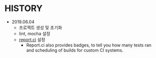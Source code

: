 # HISTORY

- 2019.06.04
  - 프로젝트 생성 및 초기화
  - lint, mocha 설정
  - [report.ci](https://report.ci/) 설정
    - Report.ci also provides badges, to tell you how many tests ran and scheduling of builds for custom CI systems.
